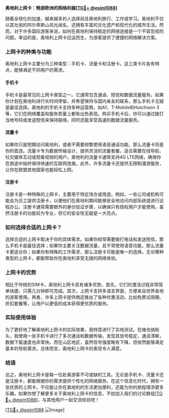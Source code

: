 **奥地利上网卡：畅游欧洲的网络利器[[TG💪+ @esim1088](https://t.me/s/esim1088)]**

随着全球化的加速，越来越多的人选择前往奥地利旅行、工作或学习。奥地利不仅以其壮丽的阿尔卑斯山风光闻名，还拥有丰富的文化遗产和现代化的城市生活。然而，对于许多国际游客来说，如何在奥地利保持稳定的网络连接是一个不容忽视的问题。幸运的是，奥地利上网卡应运而生，为游客提供了便捷的网络解决方案。

### 上网卡的种类与功能

奥地利上网卡主要分为三种类型：手机卡、流量卡和注册卡。这三类卡片各有特点，能够满足不同用户的需求。

#### 手机卡

手机卡是最常见的上网卡类型之一。它通常包含通话、短信和数据流量服务。如果你计划在奥地利进行长时间停留，并希望保持与国内亲友的联系，那么手机卡无疑是最佳选择。奥地利的手机卡支持多种运营商，如A1、T-Mobile和Hutchison 3等，它们在网络覆盖和服务质量上都有出色表现。购买手机卡后，你可以通过拨打当地号码或发送短信来保持联络，同时还能享受高速的数据流量服务。

#### 流量卡

如果你只是短期访问奥地利，或者不需要频繁使用语音通话功能，那么流量卡将是你的首选。流量卡专为数据传输设计，提供灵活的流量套餐，适合需要在线导航、社交媒体互动或观看视频的用户。奥地利的流量卡通常支持4G LTE网络，确保你在旅途中始终保持快速的互联网连接。此外，许多流量卡还提供无限制漫游服务，让你在欧盟其他国家也能轻松上网。

#### 注册卡

注册卡是一种特殊的上网卡，主要用于特定场合或用途。例如，一些公司或机构可能会为员工提供注册卡，以便他们在奥地利期间能够安全地访问内部系统或进行远程办公。注册卡通常需要额外的身份验证步骤，以确保只有授权用户才能使用。虽然注册卡的功能较为专业，但它的安全性无疑是一大亮点。

### 如何选择合适的上网卡？

选择合适的上网卡取决于你的具体需求。如果你经常需要拨打电话和发送短信，那么手机卡是最佳选择；如果你主要关注数据流量，且不常使用语音功能，那么流量卡更适合你；如果你有特殊的工作需求，那么注册卡可能是唯一的选择。无论哪种类型的上网卡，都能帮助你在奥地利享受无缝的网络体验。

### 上网卡的优势

相比于传统的SIM卡，奥地利上网卡具有诸多优势。首先，它们的激活过程非常简单快捷，只需几分钟即可完成。其次，上网卡支持多语言界面，方便来自世界各地的游客使用。再者，许多上网卡提供商还推出了各种优惠活动，比如免费试用期、折扣套餐等，让用户以更低的成本获得更优质的服务。

### 实际使用体验

为了更好地了解奥地利上网卡的实际效果，我特意进行了实地测试。在维也纳街头，我使用一张手机卡进行了多次通话和数据传输，发现其信号稳定，通话清晰，数据下载速度也非常快。而在山区地区，虽然信号强度略有下降，但依然能够满足基本的导航需求。总体而言，奥地利上网卡的表现令人满意。

### 结语

总之，奥地利上网卡是每一位赴奥游客不可或缺的工具。无论是手机卡、流量卡还是注册卡，都能根据你的需求提供个性化的网络服务。在这个信息化时代，拥有一张优质的上网卡，不仅能让你在奥地利的生活更加便利，还能为你的旅程增添更多乐趣。如果你想了解更多关于奥地利上网卡的信息，不妨加入我们的讨论群组[[TG💪+ @esim1088](https://t.me/s/esim1088)]，与其他用户一起交流经验吧！

[[TG💪+ @esim1088](https://t.me/s/esim1088) ![Image](https://i.postimg.cc/4NQfJmqS/Snipaste-2025-05-13-00-14-12.png)]